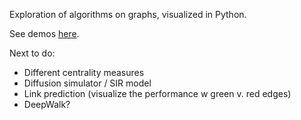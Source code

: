 Exploration of algorithms on graphs, visualized in Python.

See demos [here](https://ekmpa.github.io/Network-Science/).

Next to do: 
- Different centrality measures
- Diffusion simulator / SIR model
- Link prediction (visualize the performance w green v. red edges)
- DeepWalk?
